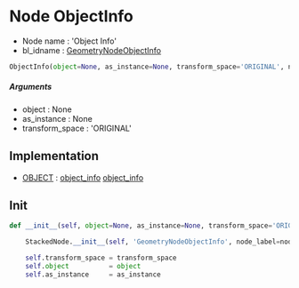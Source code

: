 # Node ObjectInfo

- Node name : 'Object Info'
- bl_idname : [GeometryNodeObjectInfo](https://docs.blender.org/api/current/bpy.types.GeometryNodeObjectInfo.html)


``` python
ObjectInfo(object=None, as_instance=None, transform_space='ORIGINAL', node_label=None, node_color=None)
```
##### Arguments

- object : None
- as_instance : None
- transform_space : 'ORIGINAL'

## Implementation

- [OBJECT](/docs/GeoNodes/socket_OBJECT.md) : [object_info](/docs/GeoNodes/socket_OBJECT.md#object_info) [object_info](/docs/GeoNodes/socket_OBJECT.md#object_info)

## Init

``` python
def __init__(self, object=None, as_instance=None, transform_space='ORIGINAL', node_label=None, node_color=None):

    StackedNode.__init__(self, 'GeometryNodeObjectInfo', node_label=node_label, node_color=node_color)

    self.transform_space = transform_space
    self.object          = object
    self.as_instance     = as_instance
```
